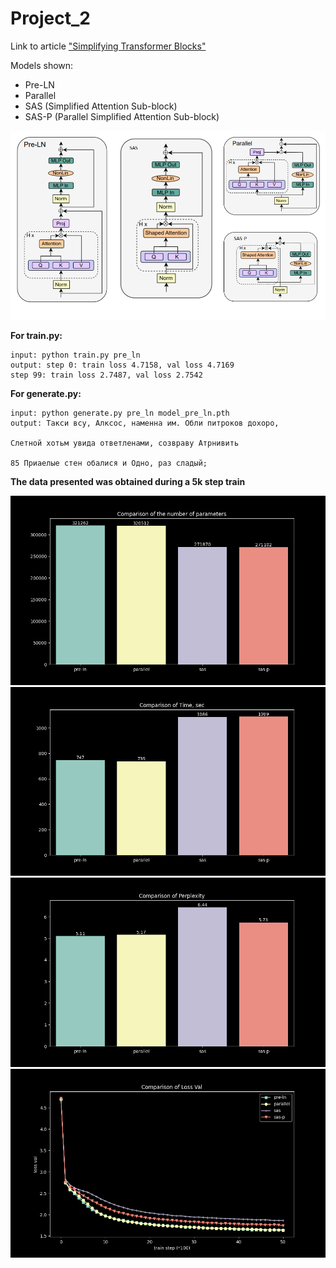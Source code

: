 # Project_2

Link to article ["Simplifying Transformer Blocks"](https://arxiv.org/abs/2311.01906)

Models shown: 
- Pre-LN
- Parallel
- SAS (Simplified Attention Sub-block)
- SAS-P (Parallel Simplified Attention Sub-block)

![models.png](images%2Fmodels.png)

**For train.py:**
```
input: python train.py pre_ln
output: step 0: train loss 4.7158, val loss 4.7169
step 99: train loss 2.7487, val loss 2.7542
```
**For generate.py:**
```
input: python generate.py pre_ln model_pre_ln.pth
output: Такси всу, Алксос, наменна им. Обли питроков дохоро,

Слетной хотьм увида ответленами, созвраву Атрнивить

85 Приаелые стен обалися и Одно, раз сладый;
```

**The data presented was obtained during a 5k step train**

![parameters.png](images%2Fparameters.png)
![time.png](images%2Ftime.png)
![perplexity.png](images%2Fperplexity.png)
![loss_val_comparison.png](images%2Floss_val_comparison.png)